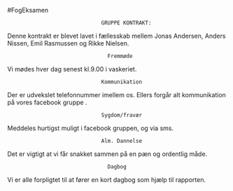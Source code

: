 #FogEksamen

                                  GRUPPE KONTRAKT:

Denne kontrakt er blevet lavet i fællesskab mellem Jonas Andersen, Anders Nissen, Emil Rasmussen og Rikke Nielsen.

                                    Fremmøde
Vi mødes hver dag senest kl.9.00 i vaskeriet.

                                  Kommunikation
Der er udvekslet telefonnummer imellem os. Ellers forgår alt kommunikation på vores facebook gruppe .

                                  Sygdom/fravær
Meddeles hurtigst muligt i facebook gruppen, og via sms.

                                  Alm. Dannelse
Det er vigtigt at vi får snakket sammen på en pæn og ordentlig måde.

                                    Dagbog
Vi er alle forpligtet til at fører en kort dagbog som hjælp til rapporten.
